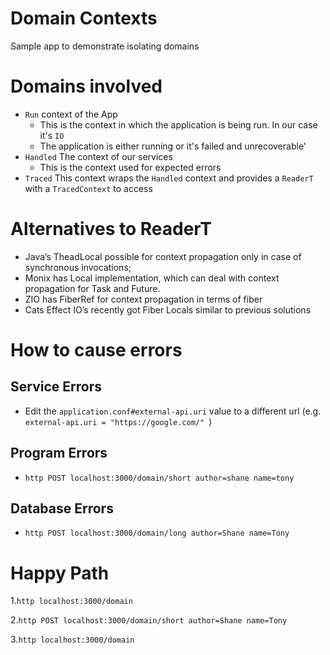 # Domain Contexts
Sample app to demonstrate isolating domains

# Domains involved
- `Run` context of the App
  - This is the context in which the application is being run. In our case it's `IO`
  - The application is either running or it's failed and unrecoverable'
- `Handled` The context of our services 
  - This is the context used for expected errors
- `Traced` This context wraps the `Handled` context and provides a `ReaderT` with a `TracedContext` to access

# Alternatives to ReaderT
- Java’s TheadLocal possible for context propagation only in case of synchronous invocations;
- Monix has Local implementation, which can deal with context propagation for Task and Future.
- ZIO has FiberRef for context propagation in terms of fiber
- Cats Effect IO’s recently got Fiber Locals similar to previous solutions

# How to cause errors

## Service Errors
- Edit the `application.conf#external-api.uri` value to a different url (e.g. `external-api.uri = "https://google.com/"
  `) 

## Program Errors
- ```http POST localhost:3000/domain/short author=shane name=tony```

## Database Errors
- ```http POST localhost:3000/domain/long author=Shane name=Tony```

# Happy Path
  1.```http localhost:3000/domain```

  2.```http POST localhost:3000/domain/short author=Shane name=Tony```

  3.```http localhost:3000/domain```